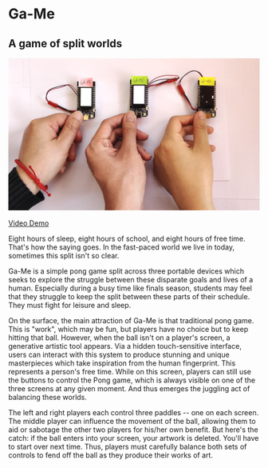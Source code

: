 # Ga-Me <!-- omit in toc -->
## A game of split worlds
![Image of the Ga-Me devices](media/photo_hands.jpg)

[Video Demo]() <!-- TODO -->

Eight hours of sleep, eight hours of school, and eight hours of free time. That's how the saying goes. In the fast-paced world we live in today, sometimes this split isn't so clear.

Ga-Me is a simple pong game split across three portable devices which seeks to explore the struggle between these disparate goals and lives of a human. Especially during a busy time like finals season, students may feel that they struggle to keep the split between these parts of their schedule. They must fight for leisure and sleep.

On the surface, the main attraction of Ga-Me is that traditional pong game. This is "work", which may be fun, but players have no choice but to keep hitting that ball. However, when the ball isn't on a player's screen, a generative artistic tool appears. Via a hidden touch-sensitive interface, users can interact with this system to produce stunning and unique masterpieces which take inspiration from the human fingerprint. This represents a person's free time. While on this screen, players can still use the buttons to control the Pong game, which is always visible on one of the three screens at any given moment. And thus emerges the juggling act of balancing these worlds.

The left and right players each control three paddles -- one on each screen. The middle player can influence the movement of the ball, allowing them to aid or sabotage the other two players for his/her own benefit. But here's the catch: if the ball enters into your screen, your artwork is deleted. You'll have to start over next time. Thus, players must carefully balance both sets of controls to fend off the ball as they produce their works of art.